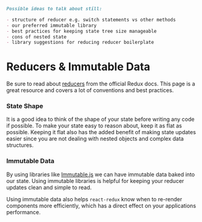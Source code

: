 ```markdown
Possible ideas to talk about still:

- structure of reducer e.g. switch statements vs other methods
- our preferred immutable library
- best practices for keeping state tree size manageable
- cons of nested state
- library suggestions for reducing reducer boilerplate
```

# Reducers & Immutable Data

Be sure to read about [reducers](http://redux.js.org/docs/basics/Reducers.html) from the official Redux docs. This page is a great resource and covers a lot of conventions and best practices.

### State Shape

It is a good idea to think of the shape of your state before writing any code if possible. To make your state easy to reason about, keep it as flat as possible. Keeping it flat also has the added benefit of making state updates easier since you are not dealing with nested objects and complex data structures.

### Immutable Data

By using libraries like [Immutable.js](https://facebook.github.io/immutable-js/) we can have immutable data baked into our state. Using immutable libraries is helpful for keeping your reducer updates clean and simple to read.

Using immutable data also helps `react-redux` know when to re-render components more efficiently, which has a direct effect on your applications performance.
